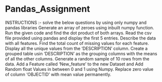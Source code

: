 # Pandas_Assignment
INSTRUCTIONS :- solve the below questions by using only numpy and pandas libraries
Generate an array of zeroes using inbuilt numpy function.
Run the given code and find the dot product of both arrays.
Read the csv file provided using pandas and display the first 5 entries.
Describe the data with all features.
Find the total count of missing values for each feature.
Display all the unique values from the ‘DESCRIPTION’ column.
Create a grouped table usin ‘DESCRIPTION’ as the grouping columns with the means of all the other columns.
Generate a random sample of 10 rows from the data.
Add a Feature called ‘New_feature’ to the new Dataset and Add Random float Values in between 0 and 1 using Numpy.
Replace zero value of column ‘OBJECTID’ with mean value permanently.
